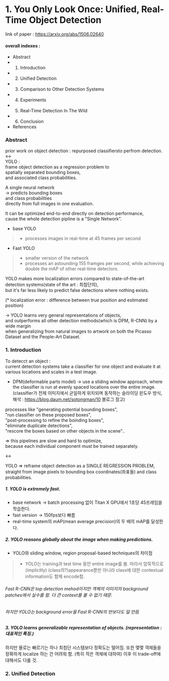 # 1. You Only Look Once: Unified, Real-Time Object Detection
  
link of paper : https://arxiv.org/abs/1506.02640
  
 
#### overall indexes : 
- Abstract
- 1. Introduction
- 2. Unified Detection
- 3. Comparison to Other Detection Systems
- 4. Experiments
- 5. Real-Time Detection In The Wild
- 6. Conclusion
- References



### Abstract
  
prior work on object detection : repurposed classifiersto perfrom detection.  
<->  
YOLO :  
frame object detection as a regression problem to  
spatially separated bounding boxes,  
and associated class probabilities.  
  
A single neural network  
-> predicts bounding boxes  
and class probabilities  
directly from full images in one evaluation.  
  
  
It can be optimized end-to-end directly on detection performance,  
cause  the whole detection pipline is a "Single Network".  
  
  
- base YOLO  
> - processes images in real-time at 45 frames per second  
  
  
  
- Fast YOLO  
> - smaller version of the network
> - processes an astounding 155 framges per second, while achieving double the mAP of other real-time detectors. 
  
  
YOLO makes more localization errors compared to state-of-the-art detection systems(state of the art : 최첨단의),  
but it's far less likely to predict false detections where nothing exists.  
  
(* localization error : difference between true position and estimated position)  
  
-> YOLO learns very general representations of objects,  
and outperforms all other detection methods(which is DPM, R-CNN) by a wide margin  
when generalizing from natural images to artwork on both the Picasso Dataset and the People-Art Dataset.  
  
  
### 1. Introduction
  
To detecct an object :  
current detection systems take a classifier for one object and evaluate it at various locations and scales in a test image.
  
- DPM(deformable parts model) -> use a sliding window approach, where the classifier is run at evenly spaced locations over the entire image.  
(classifier가 전체 이미지에서 균일하게 위치되며 동작하는 슬라이딩 윈도우 방식, 해석 : https://blog.daum.net/sotongman/10 블로그 참고)  
  
  
processes like "generating potential bounding boxes",  
"run classifier on these proposed boxes",  
"post-processing to refine the boinding boxes",  
"eliminate duplicate detections",  
"rescore the boxes based on other objects in the scene"..  
  
  
=> this pipelines are slow and hard to optimize,  
because each individual component must be trained separately.  
  
<->  
  
YOLO => reframe object detection as a SINGLE REGRESSION PROBLEM, straight from image pixels to bounding box coordinates(좌표들) and class probabilities.  
  
  
  ##### 1. YOLO is extremely fast.
  
  - base network -> batch processing 없이 Titan X GPU에서 1초당 45프레임을 학습한다.
  - fast version -> 150fps보다 빠름
  - real-time system의 mAP(mean average precision)의 두 배의 mAP를 달성한다.
  

  
  ##### 2. YOLO reasons globally about the image when making predictions.
  
  
  - YOLO와 sliding window, region proposal-based techniques의 차이점
  > - YOLO는 training과 test time 동안 entire image를 봄. 따라서 암묵적으로(implicitly) 
  (class의?)appearance뿐만 아니라 class에 대한 contextual information도 함께 encode함.
  
  
  
  ###### Fast R-CNN은 top detection mehod이지만 객체의 이미지의 background patches에서 실수를 함. 더 큰 context를 볼 수 없기 때문.
  ###### 하지만 YOLO는 background error을 Fast R-CNN의 반보다도 덜 만듬
  
  ##### 3. YOLO learns generalizable representation of objects. (representation : 대표적인 특징.)
  
  하지만 욜로는 빠르기는 하나 최첨단 시스템보다 정확도는 떨어짐. 또한 몇몇 객체들을 정확하게 localize 하는 건 어려워 함. (특히 작은 객체에 대하여)
  이후 이 trade-off에 대해서도 다룰 것.
  
### 2. Unified Detection

